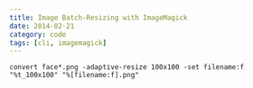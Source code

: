 ```yaml
---
title: Image Batch-Resizing with ImageMagick
date: 2014-02-21 
category: code
tags: [cli, imagemagick]
---
```


	convert face*.png -adaptive-resize 100x100 -set filename:f "%t_100x100" "%[filename:f].png"

